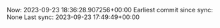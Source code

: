 Now: 2023-09-23 18:36:28.907256+00:00 Earliest commit since sync: None Last sync: 2023-09-23 17:49:49+00:00
